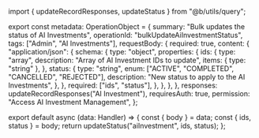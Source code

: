 import { updateRecordResponses, updateStatus } from "@b/utils/query";

export const metadata: OperationObject = {
  summary: "Bulk updates the status of AI Investments",
  operationId: "bulkUpdateAiInvestmentStatus",
  tags: ["Admin", "AI Investments"],
  requestBody: {
    required: true,
    content: {
      "application/json": {
        schema: {
          type: "object",
          properties: {
            ids: {
              type: "array",
              description: "Array of AI Investment IDs to update",
              items: { type: "string" },
            },
            status: {
              type: "string",
              enum: ["ACTIVE", "COMPLETED", "CANCELLED", "REJECTED"],
              description: "New status to apply to the AI Investments",
            },
          },
          required: ["ids", "status"],
        },
      },
    },
  },
  responses: updateRecordResponses("AI Investment"),
  requiresAuth: true,
  permission: "Access AI Investment Management",
};

export default async (data: Handler) => {
  const { body } = data;
  const { ids, status } = body;
  return updateStatus("aiInvestment", ids, status);
};
